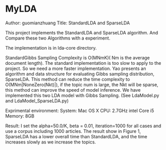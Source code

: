 # MyLDA
Author: guomianzhuang
Title: StandardLDA and SparseLDA

This project implements the StandardLDA and SparseLDA algorithm. And Compare these two Algorithms with a experiment.

The implementation is in lda-core directory.

StandardGibbs Sampling Complexity is O(MNmK)( Nm is the average document length). The standard implementation is too slow to apply to the project. So we need a more faster implementation. Yao presents an algorithm and data structure for evaluating Gibbs sampling distribution, SparseLDA. This method can reduce the time complexity to O(MNm|NoneZero(Nkt)|), if the topic num is large, the Nkt will be sparse, this method can improve the speed of model inference.
We have implemented this two LDA model with Gibbs Sampling. (See LdaModel.py and LdaModel_SparseLDA.py)

Exprimental environment:
System: Mac OS X
CPU: 2.7GHz intel Core i5
Memory: 8GB

Result:
I set the alpha=50.0/K, beta = 0.01, iteration=1000 for all cases and use a corpus including 1000 articles.
The result show in Figure 1, SparseLDA has a lower overall time than StandardLDA, and the time increases slowly as we increase the topics.
